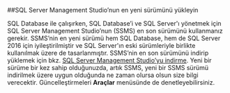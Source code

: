 ##SQL Server Management Studio’nun en yeni sürümünü yükleyin

  SQL Database ile çalışırken, SQL Database’i ve SQL Server'ı yönetmek için SQL Server Management Studio’nun (SSMS) en son sürümünü kullanmanız gerekir. SSMS’nin en yeni sürümü hem SQL Database, hem de SQL Server 2016 için iyileştirilmiştir ve SQL Server'ın eski sürümleriyle birlikte kullanılmak üzere de tasarlanmıştır. SSMS’nin en son sürümünü indirip yüklemek için bkz. [SQL Server Management Studio’yu indirme](https://msdn.microsoft.com/library/mt238290.aspx). Yeni bir sürüme bir kez sahip olduğunuzda, artık SSMS, yeni bir SSMS sürümü indirilmek üzere uygun olduğunda ne zaman olursa olsun size bilgi verecektir. Güncelleştirmeleri **Araçlar** menüsünde de denetleyebilirsiniz.


<!--HONumber=Jun16_HO2-->


